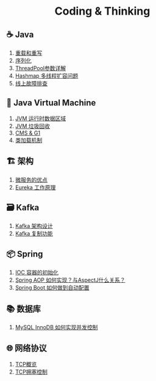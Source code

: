 <h1 align = "center">Coding & Thinking</h1>

## :coffee: Java
1. [重载和重写](./doc/Java/Overload.md)
2. [序列化](./doc/Java/Serialization.md)
3. [ThreadPool参数详解](./doc/Java/ThreadPool-Param.md)
4. [Hashmap 多线程扩容问题](./doc/Java/Why-rehash()-Cause-Infinite-Loop-in-JDK7.md)
5. [线上故障排查](./doc/Java/Online-problem.md)

## :game_die: Java Virtual Machine
1. [JVM 运行时数据区域](./doc/JVM/01-Runtime-Data-Area.md)
2. [JVM 垃圾回收](./doc/JVM/02-GC.md)
3. [CMS & G1](./doc/JVM/03-CMS-G1.md)
4. [类加载机制](./doc/JVM/04-Classloader.md)

## :building_construction: 架构
1. [微服务的优点](./doc/Architecture/Advantages-of-Using-Microservices.md)
2. [Eureka 工作原理](./doc/Architecture/Eureka-Intro.md)

## :card_file_box: Kafka
1. [Kafka 架构设计](./doc/Kafka/01-Kafka-Intro.md)
2. [Kafka 复制功能](./doc/Kafka/02-Kafka-Replication.md)

## :package: Spring
1. [IOC 容器的初始化](./doc/Spring/IOC-Initialization.md)
2. [Spring AOP 如何实现？与AspectJ什么关系？](./doc/Spring/Spring-AOP-AspectJ.md)
3. [Spring Boot 如何做到自动配置](./doc/Spring/How-does-SpringBoot-Work.md)

## :books: 数据库
1. [MySQL InnoDB 如何实现并发控制](./doc/MySQL/InnoDB-High-Performance.md)

## :globe_with_meridians: 网络协议
1. [TCP概览](./doc/Network/TCP.md)
2. [TCP拥塞控制](./doc/Network/TCP-Congestion-Handling.md)